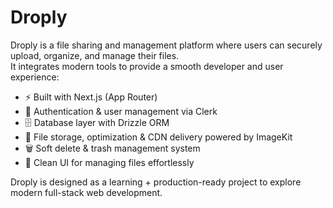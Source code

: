 # Droply  

Droply is a file sharing and management platform where users can securely upload, organize, and manage their files.  
It integrates modern tools to provide a smooth developer and user experience:  

- ⚡ Built with Next.js (App Router)  
- 🔐 Authentication & user management via Clerk  
- 🗄️ Database layer with Drizzle ORM  
- 📂 File storage, optimization & CDN delivery powered by ImageKit  
- 🗑️ Soft delete & trash management system  
- 🎨 Clean UI for managing files effortlessly  

Droply is designed as a learning + production-ready project to explore modern full-stack web development.  
